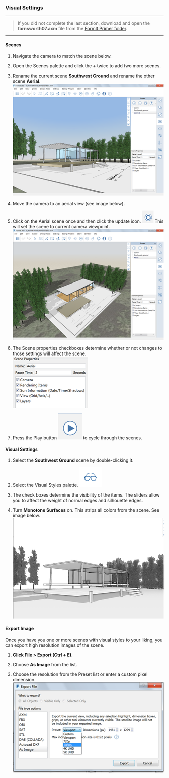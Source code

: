 ### Visual Settings
---
> If you did not complete the last section, download and open the **farnsworth07.axm** file from the [FormIt Primer folder](https://autodesk.app.box.com/s/thavswirrbflit27rbqzl26ljj7fu1uv/1/9025446442).


---

#### Scenes

1. Navigate the camera to match the scene below.

2. Open the Scenes palette and click the + twice to add two more scenes.

3. Rename the current scene **Southwest Ground** and rename the other scene **Aerial**. ![](./images/5e322aa6-efc9-4555-8b73-5788021960c7.png)

4. Move the camera to an aerial view (see image below).

5. Click on the Aerial scene once and then click the update icon. ![](./images/a6828bff-7d6e-4cc9-b00c-1db0de96d0b1.png) This will set the scene to current camera viewpoint. ![](./images/a3529158-1a4a-4fac-a8ee-6f60247bce4d.png)

6. The Scene properties checkboxes determine whether or not changes to those settings will affect the scene. <br> ![](./images/777d3348-1472-4afb-a617-54bffb9b947f.png)

7. Press the Play button ![](./images/7badfc11-b64f-45d4-b0d3-0433ce8c5b79.png) to cycle through the scenes.

#### Visual Settings

1. Select the **Southwest Ground** scene by double-clicking it.

2. Select the Visual Styles palette. ![](./images/aa340156-b0de-4132-8b24-98fe2533dbfe.png)

3. The check boxes determine the visibility of the items. The sliders allow you to affect the weight of normal edges and silhouette edges.

4. Turn **Monotone Surfaces** on. This strips all colors from the scene. See image below. ![](./images/74f592a0-e7b3-4168-a6e9-2d1f69453f54.png)


#### Export Image

Once you have you one or more scenes with visual styles to your liking, you can export high resolution images of the scene.

1. **Click File &gt; Export (Ctrl + E)**.

2. Choose **As Image** from the list.

3. Choose the resolution from the Preset list or enter a custom pixel dimension. ![](./images/03b98705-6f53-4856-aea7-a48a906b981f.png)